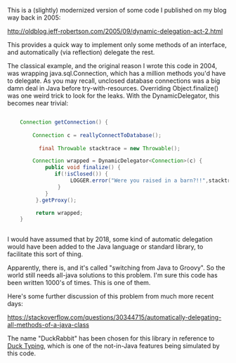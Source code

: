 This is a (slightly) modernized version of some code I published on my blog
way back in 2005:

<http://oldblog.jeff-robertson.com/2005/09/dynamic-delegation-act-2.html>

This provides a quick way to implement only some methods of an interface,
and automatically (via reflection) delegate the rest.

The classical example, and the original reason I wrote this code in 2004, was
wrapping java.sql.Connection, which has a million methods you'd have to delegate.
As you may recall, unclosed database connections was a big damn deal in Java before
try-with-resources. Overriding Object.finalize() was one weird trick to look for
the leaks. With the DynamicDelegator, this becomes near trivial:


```java

    Connection getConnection() {
    
        Connection c = reallyConnectToDatabase();
    
    	  final Throwable stacktrace = new Throwable();

        Connection wrapped = DynamicDelegator<Connection>(c) {
            public void finalize() {
       	       if(!isClosed()) {
       		        LOGGER.error("Were you raised in a barn?!!",stacktrace);
       		    }
            }
         }.getProxy();

         return wrapped;       
    }
    
```

I would have assumed that by 2018, some kind of automatic delegation would
have been added to the Java language or standard library, to facilitate this sort of thing.

Apparently, there is, and it's called "switching from Java to Groovy". So the world
still needs all-java solutions to this problem. I'm sure this code has been
written 1000's of times. This is one of them.

Here's some further discussion of this problem from much more recent days:

<https://stackoverflow.com/questions/30344715/automatically-delegating-all-methods-of-a-java-class>

The name "DuckRabbit" has been chosen for this library in reference to [Duck Typing](https://en.wikipedia.org/wiki/Duck_typing),
which is one of the not-in-Java features being simulated by this code.

